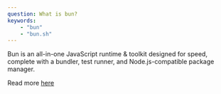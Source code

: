 ```yaml
---
question: What is bun?
keywords:
    - "bun"
    - "bun.sh"
---
```


Bun is an all-in-one JavaScript runtime & toolkit designed for speed, complete with a bundler, test runner, and Node.js-compatible package manager.

Read more [here](<https://bun.sh/>)
